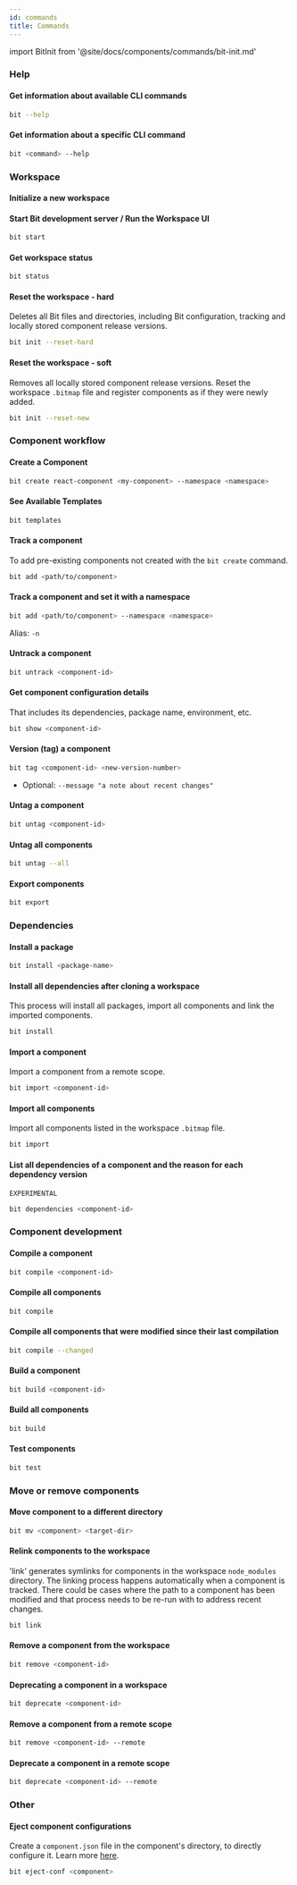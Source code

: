 ```yaml
---
id: commands
title: Commands
---
```


import BitInit from '@site/docs/components/commands/bit-init.md'

### Help

#### Get information about available CLI commands

```bash
bit --help
```

#### Get information about a specific CLI command

```bash
bit <command> --help
```

### Workspace

#### Initialize a new workspace

<BitInit />

#### Start Bit development server / Run the Workspace UI

```bash
bit start
```

#### Get workspace status

```bash
bit status
```

#### Reset the workspace - hard

Deletes all Bit files and directories, including Bit configuration, tracking and locally stored component release versions.

```bash
bit init --reset-hard
```

#### Reset the workspace - soft

Removes all locally stored component release versions.
Reset the workspace `.bitmap` file and register components as if they were newly added.

```bash
bit init --reset-new
```

### Component workflow

#### Create a Component

```bash
bit create react-component <my-component> --namespace <namespace>
```

#### See Available Templates

```bash
bit templates
```

#### Track a component

To add pre-existing components not created with the `bit create` command.

```bash
bit add <path/to/component>
```

#### Track a component and set it with a namespace

```bash
bit add <path/to/component> --namespace <namespace>
```

Alias: `-n`

#### Untrack a component

```bash
bit untrack <component-id>
```

#### Get component configuration details

That includes its dependencies, package name, environment, etc.

```bash
bit show <component-id>
```

#### Version (tag) a component

```bash
bit tag <component-id> <new-version-number>
```

- Optional: `--message "a note about recent changes"`

#### Untag a component

```bash
bit untag <component-id>
```

#### Untag all components

```bash
bit untag --all
```

#### Export components

```bash
bit export
```

### Dependencies

#### Install a package

```bash
bit install <package-name>
```

#### Install all dependencies after cloning a workspace

This process will install all packages, import all components and link the imported components.

```bash
bit install
```

#### Import a component

Import a component from a remote scope.

```bash
bit import <component-id>
```

#### Import all components

Import all components listed in the workspace `.bitmap` file.

```bash
bit import
```

#### List all dependencies of a component and the reason for each dependency version

`EXPERIMENTAL`

```bash
bit dependencies <component-id>
```

### Component development

#### Compile a component

```bash
bit compile <component-id>
```

#### Compile all components

```bash
bit compile
```

#### Compile all components that were modified since their last compilation

```bash
bit compile --changed
```

#### Build a component

```bash
bit build <component-id>
```

#### Build all components

```bash
bit build
```

#### Test components

```bash
bit test
```

### Move or remove components

#### Move component to a different directory

```bash
bit mv <component> <target-dir>
```

#### Relink components to the workspace

'link' generates symlinks for components in the workspace `node_modules` directory.
The linking process happens automatically when a component is tracked.
There could be cases where the path to a component has been modified and that process needs to be re-run with to address recent changes.

```bash
bit link
```

#### Remove a component from the workspace

```bash
bit remove <component-id>
```

#### Deprecating a component in a workspace

```bash
bit deprecate <component-id>
```

#### Remove a component from a remote scope

```bash
bit remove <component-id> --remote
```

#### Deprecate a component in a remote scope

```bash
bit deprecate <component-id> --remote
```

### Other

#### Eject component configurations

Create a `component.json` file in the component's directory, to directly configure it. Learn more [here](https://bit-workspace/manage-workspace#eject-component-configurations-componentjson).

```bash
bit eject-conf <component>
```
